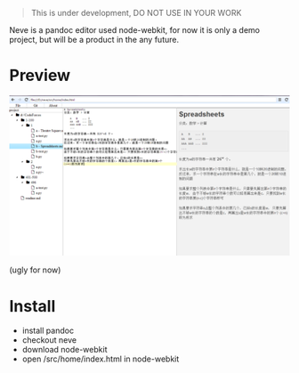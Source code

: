 > This is under development, DO NOT USE IN YOUR WORK

Neve is a pandoc editor used node-webkit, for now it is only a demo project, but will be a product in the any future.


# Preview
![screenshot](doc/screenshot.png)

(ugly for now)

# Install
- install pandoc
- checkout neve
- download node-webkit
- open /src/home/index.html in node-webkit
